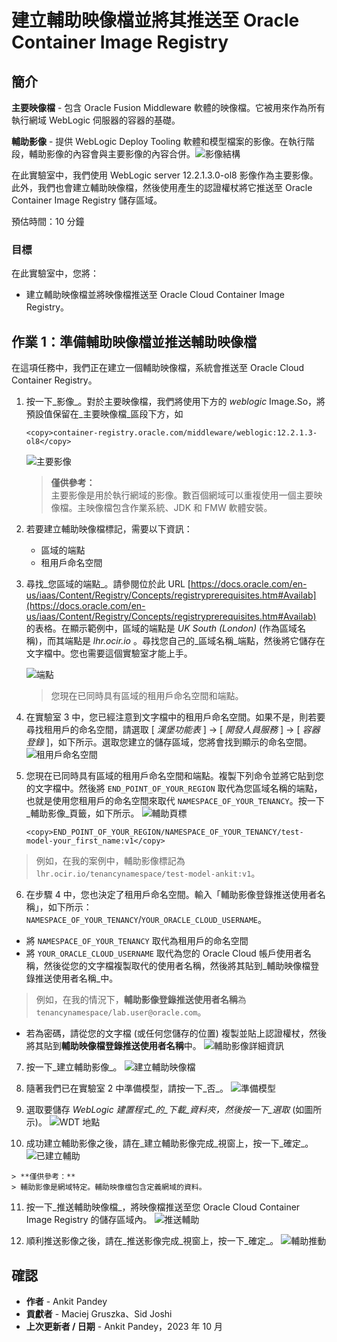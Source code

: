 # 建立輔助映像檔並將其推送至 Oracle Container Image Registry

## 簡介

**主要映像檔** - 包含 Oracle Fusion Middleware 軟體的映像檔。它被用來作為所有執行網域 WebLogic 伺服器的容器的基礎。

**輔助影像** - 提供 WebLogic Deploy Tooling 軟體和模型檔案的影像。在執行階段，輔助影像的內容會與主要影像的內容合併。![影像結構](images/image-structure.png)

在此實驗室中，我們使用 WebLogic server 12.2.1.3.0-ol8 影像作為主要影像。此外，我們也會建立輔助映像檔，然後使用產生的認證權杖將它推送至 Oracle Container Image Registry 儲存區域。

預估時間：10 分鐘

### 目標

在此實驗室中，您將：

*   建立輔助映像檔並將映像檔推送至 Oracle Cloud Container Image Registry。

## 作業 1：準備輔助映像檔並推送輔助映像檔

在這項任務中，我們正在建立一個輔助映像檔，系統會推送至 Oracle Cloud Container Registry。

1.  按一下_影像_。對於主要映像檔，我們將使用下方的 _weblogic_ Image.So，將預設值保留在_主要映像檔_區段下方，如
    
        <copy>container-registry.oracle.com/middleware/weblogic:12.2.1.3-ol8</copy>
        
    
    ![主要影像](images/primary-image.png)
    
    > **僅供參考：**  
    > 主要影像是用於執行網域的影像。數百個網域可以重複使用一個主要映像檔。主映像檔包含作業系統、JDK 和 FMW 軟體安裝。
    
2.  若要建立輔助映像檔標記，需要以下資訊：
    
    *   區域的端點
    *   租用戶命名空間
3.  尋找_您區域的端點_。請參閱位於此 URL [https://docs.oracle.com/en-us/iaas/Content/Registry/Concepts/registryprerequisites.htm#Availab](https://docs.oracle.com/en-us/iaas/Content/Registry/Concepts/registryprerequisites.htm#Availab) 的表格。在顯示範例中，區域的端點是 _UK South (London)_ (作為區域名稱)，而其端點是 _lhr.ocir.io_ 。尋找您自己的_區域名稱_端點，然後將它儲存在文字檔中。您也需要這個實驗室才能上手。
    
    ![端點](images/end-point.png " ")
    
    > 您現在已同時具有區域的租用戶命名空間和端點。
    
4.  在實驗室 3 中，您已經注意到文字檔中的租用戶命名空間。如果不是，則若要尋找租用戶的命名空間，請選取 \[ _漢堡功能表_ \] -> \[ _開發人員服務_ \] -> \[ _容器登錄_ \]，如下所示。選取您建立的儲存區域，您將會找到顯示的命名空間。 ![租用戶命名空間](images/tenancy-namespace.png)
    
5.  您現在已同時具有區域的租用戶命名空間和端點。複製下列命令並將它貼到您的文字檔中。然後將 `END_POINT_OF_YOUR_REGION` 取代為您區域名稱的端點，也就是使用您租用戶的命名空間來取代 `NAMESPACE_OF_YOUR_TENANCY`。按一下_輔助影像_頁籤，如下所示。 ![輔助頁標](images/auxiliary-tab.png)
    
        <copy>END_POINT_OF_YOUR_REGION/NAMESPACE_OF_YOUR_TENANCY/test-model-your_first_name:v1</copy>
        

> 例如，在我的案例中，輔助影像標記為 `lhr.ocir.io/tenancynamespace/test-model-ankit:v1`。

6.  在步驟 4 中，您也決定了租用戶命名空間。輸入「輔助影像登錄推送使用者名稱」，如下所示：`NAMESPACE_OF_YOUR_TENANCY`/`YOUR_ORACLE_CLOUD_USERNAME`。  
    

*   將 `NAMESPACE_OF_YOUR_TENANCY` 取代為租用戶的命名空間
*   將 `YOUR_ORACLE_CLOUD_USERNAME` 取代為您的 Oracle Cloud 帳戶使用者名稱，然後從您的文字檔複製取代的使用者名稱，然後將其貼到_輔助映像檔登錄推送使用者名稱_中。

> 例如，在我的情況下，**輔助影像登錄推送使用者名稱**為 `tenancynamespace/lab.user@oracle.com`。

*   若為密碼，請從您的文字檔 (或任何您儲存的位置) 複製並貼上認證權杖，然後將其貼到**輔助映像檔登錄推送使用者名稱**中。 ![輔助影像詳細資訊](images/auxiliary-image-details.png)

7.  按一下_建立輔助影像_。 ![建立輔助映像檔](images/create-auxiliary-image.png)
    
8.  隨著我們已在實驗室 2 中準備模型，請按一下_否_。 ![準備模型](images/prepare-model.png)
    
9.  選取要儲存 _WebLogic 建置程式_的_下載_資料夾，然後按一下_選取_ (如圖所示)。 ![WDT 地點](images/wdt-location.png)
    
10.  成功建立輔助影像之後，請在_建立輔助影像完成_視窗上，按一下_確定_。 ![已建立輔助](images/auxiliary-created.png)
    
    > **僅供參考：**  
    > 輔助影像是網域特定。輔助映像檔包含定義網域的資料。
    
11.  按一下_推送輔助映像檔_，將映像檔推送至您 Oracle Cloud Container Image Registry 的儲存區域內。 ![推送輔助](images/push-auxiliary.png)
    
12.  順利推送影像之後，請在_推送影像完成_視窗上，按一下_確定_。 ![輔助推動](images/auxiliary-pushed.png)
    

## 確認

*   **作者** - Ankit Pandey
*   **貢獻者** - Maciej Gruszka、Sid Joshi
*   **上次更新者 / 日期** - Ankit Pandey，2023 年 10 月